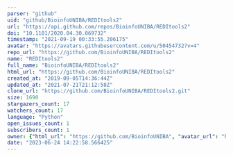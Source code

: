 ```yaml
---
parser: "github"
uid: "github/BioinfoUNIBA/REDItools2"
url: "https://api.github.com/repos/BioinfoUNIBA/REDItools2"
doi: "10.1101/2020.04.30.069732"
timestamp: "2021-09-19 00:33:55.206175"
avatar: "https://avatars.githubusercontent.com/u/50454732?v=4"
repo_url: "https://github.com/BioinfoUNIBA/REDItools2"
name: "REDItools2"
full_name: "BioinfoUNIBA/REDItools2"
html_url: "https://github.com/BioinfoUNIBA/REDItools2"
created_at: "2019-09-05T14:36:44Z"
updated_at: "2021-07-21T21:12:58Z"
clone_url: "https://github.com/BioinfoUNIBA/REDItools2.git"
size: 1690
stargazers_count: 17
watchers_count: 17
language: "Python"
open_issues_count: 1
subscribers_count: 1
owner: {"html_url": "https://github.com/BioinfoUNIBA", "avatar_url": "https://avatars.githubusercontent.com/u/50454732?v=4", "login": "BioinfoUNIBA", "type": "User"}
date: "2023-06-24 14:22:58.566425"
---
```

